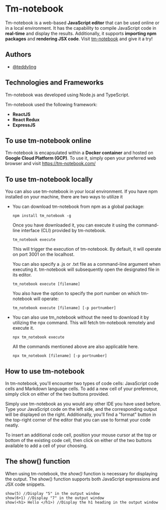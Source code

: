
# Tm-notebook


Tm-notebook is a web-based **JavaScript editor** that can be used online or in a local environment. It has the capability to compile JavaScript code in **real-time** and display the results. Additionally, it supports **importing npm packages** and **rendering JSX code**. Visit [tm-notebook](https://tm-notebook.com/) and give it a try!




## Authors

- [@teddyling](https://www.github.com/https://github.com/teddyling)

## Technologies and Frameworks
Tm-notebook was developed using Node.js and TypeScript.


Tm-notebook used the following framework:
- **ReactJS**
- **React Redux**
- **ExpressJS**




## To use tm-notebook online

Tm-notebook is encapsulated within a **Docker container** and hosted on **Google Cloud Platform (GCP)**. To use it, simply open your preferred web browser and visit https://tm-notebook.com/



## To use tm-notebook locally

You can also use tm-notebook in your local environment. If you have npm installed on your machine, there are two ways to utilize it

- You can download tm-notebook from npm as a global package:

    ```
    npm install tm_notebook -g
    ```
    Once you have downloaded it, you can execute it using the command-line interface (CLI) provided by tm-notebook.
    ```
    tm_notebook execute 
    ```
    This will trigger the execution of tm-notebook. By default, it will operate on port 3001 on the localhost.

    You can also specify a .js or .txt file as a command-line argument when executing it. tm-notebook will subsequently open the designated file in its editor.

    ```
    tm_notebook execute [filename]
    ```
    You also have the option to specify the port number on which tm-notebook will operate:

    ```
    tm_notebook execute [filename] [-p portnumber]
    ```

- You can also use tm_notebook without the need to download it by utilizing the npx command. This will fetch tm-notebook remotely and execute it.
    ```
    npx tm_notebook execute
    ```

    
    All the commands mentioned above are also applicable here.
    ```
    npx tm_notebook [filename] [-p portnumber]
    ```







## How to use tm-notebook
In tm-notebook, you'll encounter two types of code cells: JavaScript code cells and Markdown language cells. To add a new cell of your preference, simply click on either of the two buttons provided.

Simply use tm-notebook as you would any other IDE you have used before. Type your JavaScript code on the left side, and the corresponding output will be displayed on the right. Additionally, you'll find a "format" button in the top-right corner of the editor that you can use to format your code neatly.

To insert an additional code cell, position your mouse cursor at the top or bottom of the existing code cell, then click on either of the two buttons available to add a cell of your choosing.


## The show() function

When using tm-notebook, the *show()* function is necessary for displaying the output. The show() function supports both JavaScript expressions and JSX code snippets.

```
show(5) //Display "5" in the output window
show(6+1) //Display "7" in the output window
show(<h1> Hello </h1>) //Display the h1 heading in the output window
```



